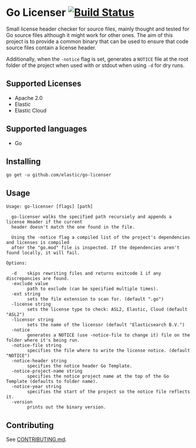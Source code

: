 # Go Licenser [![Build Status](https://travis-ci.org/elastic/go-licenser.svg?branch=master)](https://travis-ci.org/elastic/go-licenser)

Small license header checker for source files, mainly thought and tested for Go source files although it might work for other ones. The aim of this project is to provide a common
binary that can be used to ensure that code source files contain a license header.

Additionally, when the `-notice` flag is set, generates a `NOTICE` file at the root folder of the project when used with or stdout when using `-d` for dry runs.

## Supported Licenses

* Apache 2.0
* Elastic
* Elastic Cloud

## Supported languages

* Go

## Installing

```
go get -u github.com/elastic/go-licenser
```

## Usage

```
Usage: go-licenser [flags] [path]

  go-licenser walks the specified path recursiely and appends a license Header if the current
  header doesn't match the one found in the file.

  Using the -notice flag a compiled list of the project's dependencies and licenses is compiled
  after the "go.mod" file is inspected. If the dependencies aren't found locally, it will fail.

Options:

  -d	skips rewriting files and returns exitcode 1 if any discrepancies are found.
  -exclude value
    	path to exclude (can be specified multiple times).
  -ext string
    	sets the file extension to scan for. (default ".go")
  -license string
    	sets the license type to check: ASL2, Elastic, Cloud (default "ASL2")
  -licensor string
        sets the name of the licensor (default "Elasticsearch B.V.")
  -notice
    	generates a NOTICE (use -notice-file to change it) file on the folder where it's being run.
  -notice-file string
    	specifies the file where to write the license notice. (default "NOTICE")
  -notice-header string
    	specifies the notice header Go Template.
  -notice-project-name string
    	specifies the notice project name at the top of the Go Template (defaults to folder name).
  -notice-year string
    	specifies the start of the project so the notice file reflects it.
  -version
    	prints out the binary version.
```

## Contributing

See [CONTRIBUTING.md](./CONTRIBUTING.md).

